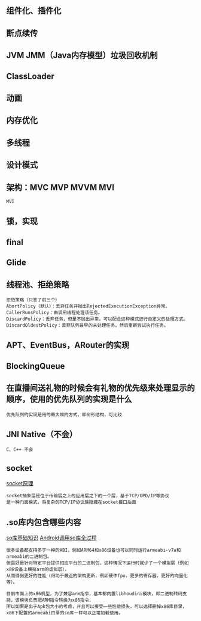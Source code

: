 ## 组件化、插件化

## 断点续传

## JVM JMM（Java内存模型）垃圾回收机制

## ClassLoader

## 动画

## 内存优化

## 多线程

## 设计模式

## 架构：MVC MVP MVVM MVI

    MVI

## 锁，实现

## final

## Glide

## 线程池、拒绝策略

    拒绝策略（只答了前三个）
    AbortPolicy（默认）：丢弃任务并抛出RejectedExecutionException异常。
    CallerRunsPolicy：由调用线程处理该任务。
    DiscardPolicy：丢弃任务，但是不抛出异常。可以配合这种模式进行自定义的处理方式。
    DiscardOldestPolicy：丢弃队列最早的未处理任务，然后重新尝试执行任务。

## APT、EventBus，ARouter的实现

## BlockingQueue

## 在直播间送礼物的时候会有礼物的优先级来处理显示的顺序，使用的优先队列的实现是什么

    优先队列的实现是用的最大堆的方式，即树形结构，可比较    

## JNI Native（不会）

    C、C++ 不会

## socket
[socket原理](https://blog.csdn.net/pashanhu6402/article/details/96428887)

    socket抽象层是位于传输层之上的应用层之下的一个层，基于TCP/UPD/IP等协议
    是一种门面模式，将复杂的TCP/IP协议族隐藏在socket接口后面

## .so库内包含哪些内容
[so库基础知识](https://blog.csdn.net/qq_38998213/article/details/105250051)
[Android调用so库全过程](https://blog.csdn.net/liujian8654562/article/details/78717149)

    很多设备都支持多于一种的ABI，例如ARM64和x86设备也可以同时运行armeabi-v7a和armeabi的二进制包。
    但最好是针对特定平台提供相应平台的二进制包，这种情况下运行时就少了一个模拟层（例如x86设备上模拟arm的虚拟层），
    从而得到更好的性能（归功于最近的架构更新，例如硬件fpu，更多的寄存器，更好的向量化等）。

    目前市面上的x86机型，为了兼容arm指令，基本都内置libhoudini模块，即二进制转码支持，该模块负责把ARM指令转换为x86指令，
    所以如果是出于Apk包大小的考虑，并且可以接受一些性能损失，可以选择删掉x86库目录，x86下配置的armeabi目录的so库一样可以正常加载使用。


